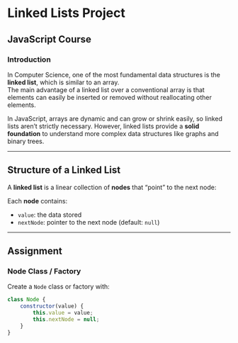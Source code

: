 # Linked Lists Project

## JavaScript Course

### Introduction
In Computer Science, one of the most fundamental data structures is the **linked list**, which is similar to an array.  
The main advantage of a linked list over a conventional array is that elements can easily be inserted or removed without reallocating other elements.

In JavaScript, arrays are dynamic and can grow or shrink easily, so linked lists aren’t strictly necessary. However, linked lists provide a **solid foundation** to understand more complex data structures like graphs and binary trees.

---

## Structure of a Linked List
A **linked list** is a linear collection of **nodes** that “point” to the next node:


Each **node** contains:
- `value`: the data stored
- `nextNode`: pointer to the next node (default: `null`)

---

## Assignment

### Node Class / Factory
Create a `Node` class or factory with:
```javascript
class Node {
    constructor(value) {
        this.value = value;
        this.nextNode = null;
    }
}
